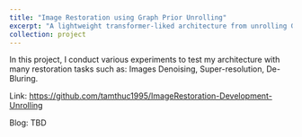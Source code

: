 ```yaml
---
title: "Image Restoration using Graph Prior Unrolling"
excerpt: "A lightweight transformer-liked architecture from unrolling Graph Priors"
collection: project
---
```


In this project, I conduct various experiments to test my architecture with many restoration tasks such as: Images Denoising, Super-resolution, De-Bluring.

Link: https://github.com/tamthuc1995/ImageRestoration-Development-Unrolling

Blog: TBD